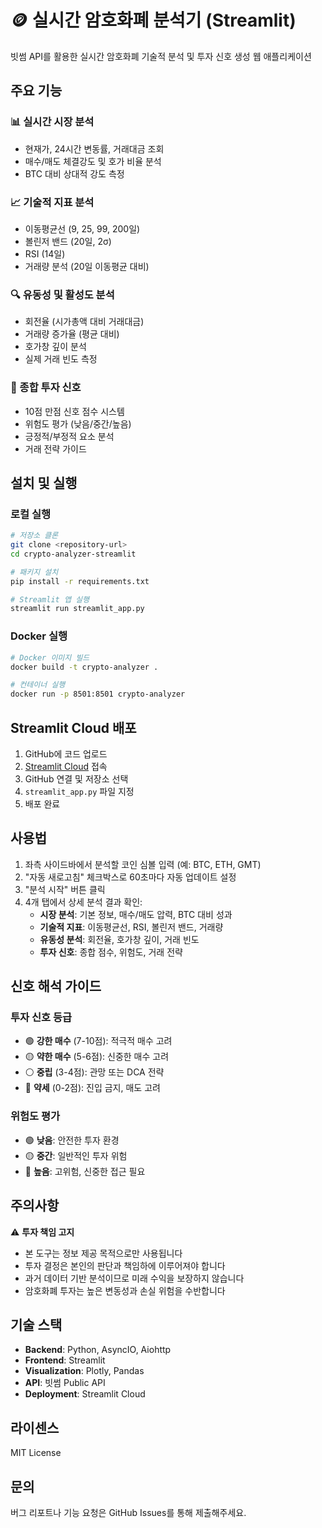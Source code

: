 # 🪙 실시간 암호화폐 분석기 (Streamlit)

빗썸 API를 활용한 실시간 암호화폐 기술적 분석 및 투자 신호 생성 웹 애플리케이션

## 주요 기능

### 📊 실시간 시장 분석
- 현재가, 24시간 변동률, 거래대금 조회
- 매수/매도 체결강도 및 호가 비율 분석
- BTC 대비 상대적 강도 측정

### 📈 기술적 지표 분석
- 이동평균선 (9, 25, 99, 200일)
- 볼린저 밴드 (20일, 2σ)
- RSI (14일)
- 거래량 분석 (20일 이동평균 대비)

### 🔍 유동성 및 활성도 분석
- 회전율 (시가총액 대비 거래대금)
- 거래량 증가율 (평균 대비)
- 호가창 깊이 분석
- 실제 거래 빈도 측정

### 🎯 종합 투자 신호
- 10점 만점 신호 점수 시스템
- 위험도 평가 (낮음/중간/높음)
- 긍정적/부정적 요소 분석
- 거래 전략 가이드

## 설치 및 실행

### 로컬 실행
```bash
# 저장소 클론
git clone <repository-url>
cd crypto-analyzer-streamlit

# 패키지 설치
pip install -r requirements.txt

# Streamlit 앱 실행
streamlit run streamlit_app.py
```

### Docker 실행
```bash
# Docker 이미지 빌드
docker build -t crypto-analyzer .

# 컨테이너 실행
docker run -p 8501:8501 crypto-analyzer
```

## Streamlit Cloud 배포

1. GitHub에 코드 업로드
2. [Streamlit Cloud](https://streamlit.io/cloud) 접속
3. GitHub 연결 및 저장소 선택
4. `streamlit_app.py` 파일 지정
5. 배포 완료

## 사용법

1. 좌측 사이드바에서 분석할 코인 심볼 입력 (예: BTC, ETH, GMT)
2. "자동 새로고침" 체크박스로 60초마다 자동 업데이트 설정
3. "분석 시작" 버튼 클릭
4. 4개 탭에서 상세 분석 결과 확인:
   - **시장 분석**: 기본 정보, 매수/매도 압력, BTC 대비 성과
   - **기술적 지표**: 이동평균선, RSI, 볼린저 밴드, 거래량
   - **유동성 분석**: 회전율, 호가창 깊이, 거래 빈도
   - **투자 신호**: 종합 점수, 위험도, 거래 전략

## 신호 해석 가이드

### 투자 신호 등급
- 🟢 **강한 매수** (7-10점): 적극적 매수 고려
- 🟡 **약한 매수** (5-6점): 신중한 매수 고려  
- ⚪ **중립** (3-4점): 관망 또는 DCA 전략
- 🔴 **약세** (0-2점): 진입 금지, 매도 고려

### 위험도 평가
- 🟢 **낮음**: 안전한 투자 환경
- 🟡 **중간**: 일반적인 투자 위험
- 🔴 **높음**: 고위험, 신중한 접근 필요

## 주의사항

⚠️ **투자 책임 고지**
- 본 도구는 정보 제공 목적으로만 사용됩니다
- 투자 결정은 본인의 판단과 책임하에 이루어져야 합니다
- 과거 데이터 기반 분석이므로 미래 수익을 보장하지 않습니다
- 암호화폐 투자는 높은 변동성과 손실 위험을 수반합니다

## 기술 스택

- **Backend**: Python, AsyncIO, Aiohttp
- **Frontend**: Streamlit
- **Visualization**: Plotly, Pandas
- **API**: 빗썸 Public API
- **Deployment**: Streamlit Cloud

## 라이센스

MIT License

## 문의

버그 리포트나 기능 요청은 GitHub Issues를 통해 제출해주세요.
